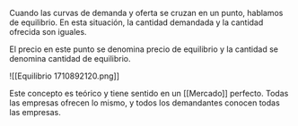 Cuando las curvas de demanda y oferta se cruzan en un punto, hablamos de equilibrio. En esta situación, la cantidad demandada y la cantidad ofrecida son iguales.

El precio en este punto se denomina precio de equilibrio y la cantidad se denomina cantidad de equilibrio.

![[Equilibrio 1710892120.png]]

Este concepto es teórico y tiene sentido en un [[Mercado]] perfecto. Todas las empresas ofrecen lo mismo, y todos los demandantes conocen todas las empresas.
